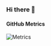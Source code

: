### Hi there 👋

#### GitHub Metrics

![Metrics](https://metrics.lecoq.io/Dazcam?template=classic&gists=1&base=header%2C%20activity%2C%20community%2C%20repositories%2C%20metadata&base.indepth=false&base.hireable=false&base.skip=false&gists=false&config.timezone=Europe%2FLondon)
